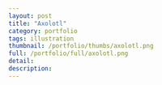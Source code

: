 ```yaml
---
layout: post
title: "Axolotl"
category: portfolio
tags: illustration
thumbnail: /portfolio/thumbs/axolotl.png
full: /portfolio/full/axolotl.png
detail:
description:
---
```

